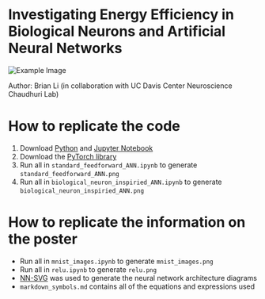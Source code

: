 # Investigating Energy Efficiency in Biological Neurons and Artificial Neural Networks

![Example Image](./images/poster.jpg)

Author: Brian Li (in collaboration with UC Davis Center Neuroscience Chaudhuri Lab)

# How to replicate the code
1. Download [Python](https://www.python.org/downloads/) and [Jupyter Notebook](https://jupyter.org/install)
2. Download the [PyTorch library](https://pytorch.org/get-started/locally/)
3. Run all in ``standard_feedforward_ANN.ipynb`` to generate ``standard_feedforward_ANN.png``
4. Run all in ``biological_neuron_inspiried_ANN.ipynb`` to generate ``biological_neuron_inspiried_ANN.png``

# How to replicate the information on the poster
- Run all in ``mnist_images.ipynb`` to generate ``mnist_images.png``
- Run all in ``relu.ipynb`` to generate ``relu.png``
- [NN-SVG](https://alexlenail.me/NN-SVG/index.html) was used to generate the neural network architecture diagrams
- ``markdown_symbols.md`` contains all of the equations and expressions used